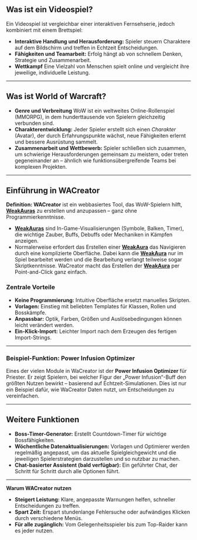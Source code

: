 ## Was ist ein Videospiel?

Ein Videospiel ist vergleichbar einer interaktiven Fernsehserie, jedoch kombiniert mit einem Brettspiel:
 
- **Interaktive Handlung und Herausforderung:** Spieler steuern Charaktere auf dem Bildschirm und treffen in Echtzeit Entscheidungen.  
- **Fähigkeiten und Teamarbeit:** Erfolg hängt ab von schnellem Denken, Strategie und Zusammenarbeit.
- **Wettkampf** Eine Vielzahl von Menschen spielt online und vergleicht ihre jeweilige, individuelle Leistung.

---

## Was ist World of Warcraft?

- **Genre und Verbreitung** WoW ist ein weltweites Online-Rollenspiel (MMORPG), in dem hunderttausende von Spielern gleichzeitig verbunden sind.
- **Charakterentwicklung:** Jeder Spieler erstellt sich einen _Charakter_ (Avatar), der durch Erfahrungspunkte wächst, neue Fähigkeiten erlernt und bessere Ausrüstung sammelt.
- **Zusammenarbeit und Wettbewerb:** Spieler schließen sich zusammen, um schwierige Herausforderungen gemeinsam zu meistern, oder treten gegeneinander an – ähnlich wie funktionsübergreifende Teams bei komplexen Projekten.

---

## Einführung in WACreator

**Definition: WACreator** ist ein webbasiertes Tool, das WoW-Spielern hilft, [**WeakAuras**](https://weakauras.wtf) zu erstellen und anzupassen – ganz ohne Programmierkenntnisse.
- [**WeakAuras**](https://weakauras.wtf) sind In-Game-Visualisierungen (Symbole, Balken, Timer), die wichtige Zauber, Buffs, Debuffs oder Mechaniken in Kämpfen anzeigen.
- Normalerweise erfordert das Erstellen einer [**WeakAura**](https://weakauras.wtf) das Navigieren durch eine komplizierte Oberfläche. Dabei kann die [**WeakAura**](https://weakauras.wtf) nur im Spiel bearbeitet werden und die Bearbeitung verlangt teilweise sogar Skriptkenntnisse. WaCreator macht das Erstellen der [**WeakAura**](https://weakauras.wtf) per Point-and-Click ganz einfach.


### Zentrale Vorteile
- **Keine Programmierung:** Intuitive Oberfläche ersetzt manuelles Skripten. 
- **Vorlagen:** Einstieg mit beliebten Templates für Klassen, Rollen und Bosskämpfe. 
- **Anpassbar:** Optik, Farben, Größen und Auslöseb­edingungen können leicht verändert werden. 
- **Ein-Klick-Import:** Leichter Import nach dem Erzeugen des fertigen Import-Strings.

---

### Beispiel-Funktion: Power Infusion Optimizer 
Eines der vielen Module in WaCreator ist der **Power Infusion Optimizer** für Priester. Er zeigt Spielern, bei welcher Figur der  „Power Infusion“-Buff den größten Nutzen bewirkt – basierend auf Echtzeit-Simulationen. Dies ist nur ein Beispiel dafür, wie WaCreator Daten nutzt, um Entscheidungen zu vereinfachen.


---

## Weitere Funktionen

- **Boss-Timer-Generator:** Erstellt Countdown-Timer für wichtige Bossfähigkeiten.
- **Wöchentliche Datenaktualisierungen:** Vorlagen und Optimierer werden regelmäßig angepasst, um das aktuelle Spielgleichgewicht und die jeweiligen Spielerstrategien darzustellen und so nutzbar zu machen. 
- **Chat-basierter Assistent (bald verfügbar):** Ein geführter Chat, der Schritt für Schritt durch alle Optionen führt.

---

**Warum WACreator nutzen**  
- **Steigert Leistung:** Klare, angepasste Warnungen helfen, schneller Entscheidungen zu treffen. 
- **Spart Zeit:** Erspart stundenlange Fehlersuche oder aufwändiges Klicken durch verschiedene Menüs.
- **Für alle zugänglich:** Vom Gelegenheits­spieler bis zum Top-Raider kann es jeder nutzen.
